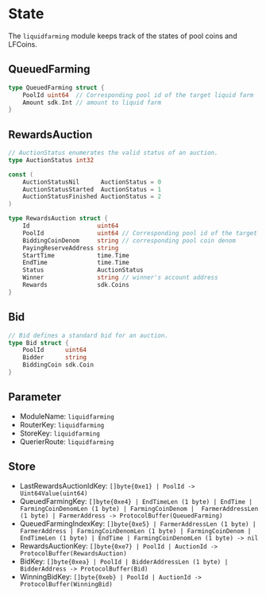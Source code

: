 <!-- order: 2 -->

# State

The `liquidfarming` module keeps track of the states of pool coins and LFCoins.

## QueuedFarming

```go
type QueuedFarming struct {
	PoolId uint64  // Corresponding pool id of the target liquid farm
	Amount sdk.Int // amount to liquid farm
}
```

## RewardsAuction

```go
// AuctionStatus enumerates the valid status of an auction.
type AuctionStatus int32

const (
	AuctionStatusNil      AuctionStatus = 0
	AuctionStatusStarted  AuctionStatus = 1
	AuctionStatusFinished AuctionStatus = 2
)

type RewardsAuction struct {
	Id                   uint64
	PoolId               uint64 // Corresponding pool id of the target liquid farm
	BiddingCoinDenom     string // corresponding pool coin denom
	PayingReserveAddress string
	StartTime            time.Time
	EndTime              time.Time
	Status               AuctionStatus
	Winner               string // winner's account address
	Rewards              sdk.Coins
}
```

## Bid

```go
// Bid defines a standard bid for an auction.
type Bid struct {
	PoolId      uint64
	Bidder      string
	BiddingCoin sdk.Coin
}
```

## Parameter

- ModuleName: `liquidfarming`
- RouterKey: `liquidfarming`
- StoreKey: `liquidfarming`
- QuerierRoute: `liquidfarming`

## Store

- LastRewardsAuctionIdKey: `[]byte{0xe1} | PoolId -> Uint64Value(uint64)`
- QueuedFarmingKey: `[]byte{0xe4} | EndTimeLen (1 byte) | EndTime | FarmingCoinDenomLen (1 byte) | FarmingCoinDenom |  FarmerAddressLen (1 byte) | FarmerAddress -> ProtocolBuffer(QueuedFarming)`
- QueuedFarmingIndexKey: `[]byte{0xe5} | FarmerAddressLen (1 byte) | FarmerAddress | FarmingCoinDenomLen (1 byte) | FarmingCoinDenom | EndTimeLen (1 byte) | EndTime | FarmingCoinDenomLen (1 byte) -> nil`
- RewardsAuctionKey: `[]byte{0xe7} | PoolId | AuctionId -> ProtocolBuffer(RewardsAuction)`
- BidKey: `[]byte{0xea} | PoolId | BidderAddressLen (1 byte) | BidderAddress -> ProtocolBuffer(Bid)`
- WinningBidKey: `[]byte{0xeb} | PoolId | AuctionId -> ProtocolBuffer(WinningBid)`